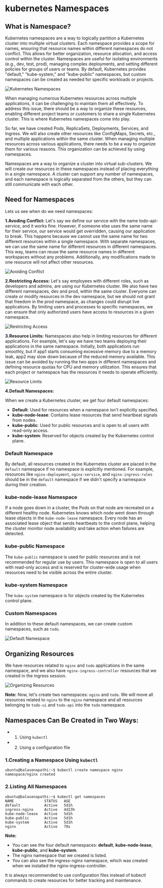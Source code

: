 # kubernetes Namespaces

## What is Namespace?
Kubernetes namespaces are a way to logically partition a Kubernetes cluster into multiple virtual clusters. 
Each namespace provides a scope for names, ensuring that resource names within different namespaces do not 
conflict. This allows for better organization, resource allocation, and access control within the cluster. 
Namespaces are useful for isolating environments (e.g., dev, test, prod), managing complex deployments, and 
setting different policies for groups of users or teams. By default, Kubernetes provides "default," 
"kube-system," and "kube-public" namespaces, but custom namespaces can be created as needed for specific 
workloads or projects.

![Kubernetes Namespaces](https://github.com/balusena/kubernetes-for-devops/blob/main/08-Kubernetes%20Namespaces/kubernetes_namespaces.png)

When managing numerous Kubernetes resources across multiple applications, it can be challenging to maintain
them all effectively. To address this issue, there should be a way to organize these resources, enabling
different project teams or customers to share a single Kubernetes cluster. This is where Kubernetes 
namespaces come into play.

So far, we have created Pods, ReplicaSets, Deployments, Services, and Ingress. We will also create other 
resources like ConfigMaps, Secrets, etc., and multiple applications within the same cluster. When managing
multiple resources across various applications, there needs to be a way to organize them for various reasons.
This organization can be achieved by using namespaces.

Namespaces are a way to organize a cluster into virtual sub-clusters. We will create our resources in 
these namespaces instead of placing everything in a single namespace. A cluster can support any number 
of namespaces, and each namespace is logically separated from the others, but they can still communicate 
with each other.

## Need for Namespaces
Lets us see when do we need namespaces:

**1.Avoding Conflict:**
Let's say we define our service with the name todo-api-service, and it works fine. However, if someone else
uses the same name for their service, our service would get overridden, causing our application to break. 
This happens because we cannot use the same name for two different resources within a single namespace. 
With separate namespaces, we can use the same name for different resources in different namespaces. This 
way, teams can reuse the same resource names in different workspaces without any problems. Additionally, 
any modifications made to one resource will not affect other resources.

![Avoiding Conflict](https://github.com/balusena/kubernetes-for-devops/blob/main/08-Kubernetes%20Namespaces/avoding_conflict.png)

**2.Restricting Access:**
Let's say employees with different roles, such as developers and admins, are using our Kubernetes cluster.
We also have two different namespaces, dev and prod, within the same cluster. Everyone can create or modify
resources in the dev namespace, but we should not grant that freedom in the prod namespace, as changes 
could disrupt live applications. By limiting users and processes to specific namespaces, we can ensure that
only authorized users have access to resources in a given namespace.

![Restricting Access](https://github.com/balusena/kubernetes-for-devops/blob/main/08-Kubernetes%20Namespaces/restricting_access.png)

**3.Resource Limits:**
Namespaces also help in limiting resources for different applications. For example, let's say we have two 
teams deploying their applications in the same namespace. Initially, both applications run smoothly, but 
if app1 starts consuming excessive memory due to a memory leak, app2 may slow down because of the reduced 
memory available. This issue can be avoided by running the two apps in different namespaces and defining 
resource quotas for CPU and memory utilization. This ensures that each project or namespace has the 
resources it needs to operate efficiently.

![Resource Limits](https://github.com/balusena/kubernetes-for-devops/blob/main/08-Kubernetes%20Namespaces/resource_limits.png)

**4.Default Namespaces:**

When we create a Kubernetes cluster, we get four default namespaces:

- **Default**: Used for resources when a namespace isn't explicitly specified.
- **kube-node-lease**: Contains lease resources that send heartbeat signals from nodes.
- **kube-public**: Used for public resources and is open to all users with read-only access.
- **kube-system**: Reserved for objects created by the Kubernetes control plane.

### Default Namespace
By default, all resources created in the Kubernetes cluster are placed in the `default` namespace if no
namespace is explicitly mentioned. For example, resources like `nginx-deployment`, `nginx-service`, and
`nginx-ingress-rules` should be in the `default` namespace if we didn't specify a namespace during their
creation.

### kube-node-lease Namespace
If a node goes down in a cluster, the Pods on that node are recreated on a different healthy node. 
Kubernetes knows which node went down through lease objects in the `kube-node-lease` namespace. Every 
node has an associated lease object that sends heartbeats to the control plane, helping the cluster
monitor node availability and take action when failures are detected.

### kube-public Namespace
The `kube-public` namespace is used for public resources and is not recommended for regular use by users.
This namespace is open to all users with read-only access and is reserved for cluster-wide usage when 
resources need to be visible across the entire cluster.

### kube-system Namespace
The `kube-system` namespace is for objects created by the Kubernetes control plane.

### Custom Namespaces
In addition to these default namespaces, we can create custom namespaces, such as `todo`.

![Default Namespace](https://github.com/balusena/kubernetes-for-devops/blob/main/08-Kubernetes%20Namespaces/default_namespace.png)

## Organizing Resources
We have resources related to `nginx` and `todo` applications in the same namespace, and we also have 
`nginx-ingress-controller` resources that we created in the ingress session.

![Organizing Resources](https://github.com/balusena/kubernetes-for-devops/blob/main/08-Kubernetes%20Namespaces/organizing_resources.png)

**Note:**
Now, let's create two namespaces: `nginx` and `todo`. We will move all resources related to `nginx` to
the `nginx` namespace and all resources belonging to `todo-ui` and `todo-api` into the `todo` namespace.

## Namespaces Can Be Created in Two Ways:

- 1. Using `kubectl`
- 2. Using a configuration file

### 1.Creating a Namespace Using `kubectl`
```
ubuntu@balasenapathi:~$ kubectl create namespace nginx
namespace/nginx created
```

### 2.Listing All Namespaces
```
ubuntu@balasenapathi:~$ kubectl get namespaces
NAME              STATUS   AGE
default           Active   5d1h
ingress-nginx     Active   4d23h
kube-node-lease   Active   5d1h
kube-public       Active   5d1h
kube-system       Active   5d1h
nginx             Active   70s
```
**Note:**
- You can see the four default namespaces: **default**, **kube-node-lease**, **kube-public**, and **kube-system**.
- The nginx namespace that we created is listed.
- You can also see the ingress-nginx namespace, which was created when we installed the nginx-ingress-controller.

It is always recommended to use configuration files instead of kubectl commands to create resources for 
better tracking and maintenance.
















